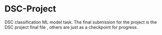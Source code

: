 # DSC-Project
DSC classification ML model task.
The final submission for the project is the DSC project final file , others are just as a checkpoint for progress.
